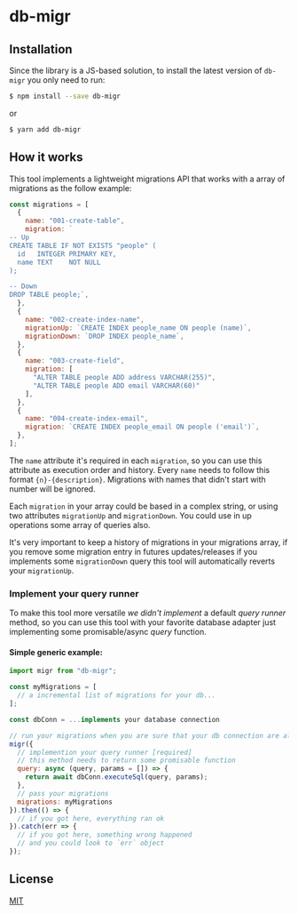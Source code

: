 # db-migr

## Installation

Since the library is a JS-based solution, to install the latest version of `db-migr` you only need to run:

```bash
$ npm install --save db-migr
```

or

```bash
$ yarn add db-migr
```

## How it works

This tool implements a lightweight migrations API that works with a array of migrations as the follow example:

```javascript
const migrations = [
  {
    name: "001-create-table",
    migration: `
-- Up
CREATE TABLE IF NOT EXISTS "people" (
  id   INTEGER PRIMARY KEY,
  name TEXT    NOT NULL
);

-- Down
DROP TABLE people;`,
  },
  {
    name: "002-create-index-name",
    migrationUp: `CREATE INDEX people_name ON people (name)`,
    migrationDown: `DROP INDEX people_name`,
  },
  {
    name: "003-create-field",
    migration: [
      "ALTER TABLE people ADD address VARCHAR(255)",
      "ALTER TABLE people ADD email VARCHAR(60)"
    ],
  },
  {
    name: "004-create-index-email",
    migration: `CREATE INDEX people_email ON people ('email')`,
  },
];
```

The `name` attribute it's required in each `migration`, so you can use this attribute as execution order and history. Every `name` needs to follow this format `{n}-{description}`. Migrations with names that didn't start with number will be ignored.

Each `migration` in your array could be based in a complex string, or using two attributes `migrationUp` and `migrationDown`. You could use in up operations some array of queries also.

It's very important to keep a history of migrations in your migrations array, if you remove some migration entry in futures updates/releases if you implements some `migrationDown` query this tool will automatically reverts your `migrationUp`.

### Implement your query runner

To make this tool more versatile *we didn't implement* a default _query runner_ method, so you can use this tool with your favorite database adapter just implementing some promisable/async _query_ function.

#### Simple generic example:

```javascript
import migr from "db-migr";

const myMigrations = [
  // a incremental list of migrations for your db...
];

const dbConn = ...implements your database connection

// run your migrations when you are sure that your db connection are already opened
migr({
  // implemention your query runner [required]
  // this method needs to return some promisable function
  query: async (query, params = []) => {
    return await dbConn.executeSql(query, params);
  },
  // pass your migrations
  migrations: myMigrations
}).then(() => {
  // if you got here, everything ran ok
}).catch(err => {
  // if you got here, something wrong happened
  // and you could look to `err` object
});
```

## License

[MIT](./LICENSE)
